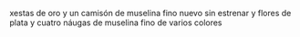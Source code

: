 xestas de oro
y un camisón de muselina fino nuevo sin estrenar
y flores de plata
y cuatro náugas de muselina fino de varios colores